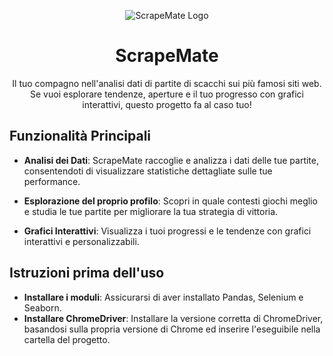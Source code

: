 <p align="center">
  <img src="https://github.com/SpaceAndrea/ScrapeMate/assets/145685548/c7dfa669-083a-402a-a593-545a41b4aafa" alt="ScrapeMate Logo">
</p>

<h1 align="center">ScrapeMate</h1>

<p align="center">
  Il tuo compagno nell'analisi dati di partite di scacchi sui più famosi siti web. Se vuoi esplorare tendenze, aperture e il tuo progresso con grafici interattivi, questo progetto fa al caso tuo!
</p>

## Funzionalità Principali

- **Analisi dei Dati**: ScrapeMate raccoglie e analizza i dati delle tue partite, consentendoti di visualizzare statistiche dettagliate sulle tue performance.
  
- **Esplorazione del proprio profilo**: Scopri in quale contesti giochi meglio e studia le tue partite per migliorare la tua strategia di vittoria.
  
- **Grafici Interattivi**: Visualizza i tuoi progressi e le tendenze con grafici interattivi e personalizzabili.

## Istruzioni prima dell'uso
- **Installare i moduli**: Assicurarsi di aver installato Pandas, Selenium e Seaborn.
- **Installare ChromeDriver**: Installare la versione corretta di ChromeDriver, basandosi sulla propria versione di Chrome ed inserire l'eseguibile nella cartella del progetto.
